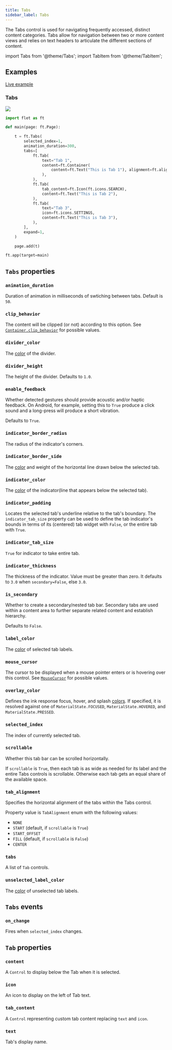 ```yaml
---
title: Tabs
sidebar_label: Tabs
---
```


The Tabs control is used for navigating frequently accessed, distinct content categories. Tabs allow for navigation between two or more content views and relies on text headers to articulate the different sections of content.

import Tabs from '@theme/Tabs';
import TabItem from '@theme/TabItem';

## Examples

[Live example](https://flet-controls-gallery.fly.dev/layout/tabs)

### Tabs

<img src="/img/docs/controls/tabs/tabs-simple.gif" className="screenshot-60"/>

<Tabs groupId="language">
  <TabItem value="python" label="Python" default>

```python
import flet as ft

def main(page: ft.Page):

    t = ft.Tabs(
        selected_index=1,
        animation_duration=300,
        tabs=[
            ft.Tab(
                text="Tab 1",
                content=ft.Container(
                    content=ft.Text("This is Tab 1"), alignment=ft.alignment.center
                ),
            ),
            ft.Tab(
                tab_content=ft.Icon(ft.icons.SEARCH),
                content=ft.Text("This is Tab 2"),
            ),
            ft.Tab(
                text="Tab 3",
                icon=ft.icons.SETTINGS,
                content=ft.Text("This is Tab 3"),
            ),
        ],
        expand=1,
    )

    page.add(t)

ft.app(target=main)
```
  </TabItem>
</Tabs>

## `Tabs` properties

### `animation_duration`

Duration of animation in milliseconds of swtiching between tabs. Default is `50`.

### `clip_behavior`

The content will be clipped (or not) according to this option. See [`Container.clip_behavior`](container#clip_behavior)
for possible values.

### `divider_color`

The [color](/docs/reference/colors) of the divider.

### `divider_height`

The height of the divider. Defaults to `1.0`.

### `enable_feedback`

Whether detected gestures should provide acoustic and/or haptic feedback. On Android, for example, setting this to `True` produce a click sound and a long-press will produce a short vibration. 

Defaults to `True`.

### `indicator_border_radius`

The radius of the indicator's corners.

### `indicator_border_side`

The [color](/docs/reference/colors) and weight of the horizontal line drawn below the selected tab.

### `indicator_color`

The [color](/docs/reference/colors) of the indicator(line that appears below the selected tab).

### `indicator_padding`

Locates the selected tab's underline relative to the tab's boundary. The `indicator_tab_size` property can be used to define the tab indicator's bounds in terms of its (centered) tab widget with `False`, or the entire tab with `True`.

### `indicator_tab_size`

`True` for indicator to take entire tab.

### `indicator_thickness`

The thickness of the indicator. Value must be greater than zero. It defaults to `3.0` when `secondary=False`, else `3.0`.

### `is_secondary`

Whether to create a secondary/nested tab bar. Secondary tabs are used within a content area to further separate related
content and establish hierarchy.

Defaults to `False`.

### `label_color`

The [color](/docs/reference/colors) of selected tab labels.

### `mouse_cursor`

The cursor to be displayed when a mouse pointer enters or is hovering over this control.
See [`MouseCursor`](gesturedetector#mouse_cursor) for possible values.

### `overlay_color`

Defines the ink response focus, hover, and splash [colors](/docs/reference/colors). If specified, it is resolved against one of `MaterialState.FOCUSED`, `MaterialState.HOVERED`, and `MaterialState.PRESSED`.

### `selected_index`

The index of currently selected tab.

### `scrollable`

Whether this tab bar can be scrolled horizontally.

If `scrollable` is `True`, then each tab is as wide as needed for its label and the entire Tabs controls is scrollable. Otherwise each tab gets an equal share of the available space.

### `tab_alignment`

Specifies the horizontal alignment of the tabs within the Tabs control.

Property value is `TabAlignment` enum with the following values:

* `NONE` 
* `START` (default, if `scrollable` is `True`)
* `START_OFFSET`
* `FILL` (default, if `scrollable` is `False`)
* `CENTER`

### `tabs`

A list of `Tab` controls.

### `unselected_label_color`

The [color](/docs/reference/colors) of unselected tab labels.

## `Tabs` events

### `on_change`

Fires when `selected_index` changes.

## `Tab` properties

### `content`

A `Control` to display below the Tab when it is selected.

### `icon`

An icon to display on the left of Tab text.

### `tab_content`

A `Control` representing custom tab content replacing `text` and `icon`.

### `text`

Tab's display name.